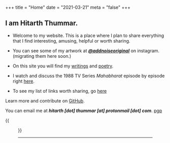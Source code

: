 +++
title = "Home"
date = "2021-03-21"
meta = "false"
+++

## I am Hitarth Thummar.
- Welcome to my website. This is a place where I plan to share everything that I find interesting, amusing, helpful or worth sharing.    

- You can see some of my artwork at ***[@addnoiseoriginal](https://www.instagram.com/addnoiseoriginal)*** on instagram. (migrating them here soon.)

- On this site you will find my [writings](/posts) and [poetry](/poems).

- I watch and discuss the 1988 TV Series *Mahabharat* episode by episode right [here](/mahabharat).

- To see my list of links worth sharing, go [here](/posts/interesting_links)

Learn more and contribute on [GitHub](https://github.com/gtlsgamr).

You can email me at    ***hitarth [dot] thummar [at] protonmail [dot] com***. 
[pgp](/key.txt)      

{{<figure src="/images/guycomputer.gif">}}

------




